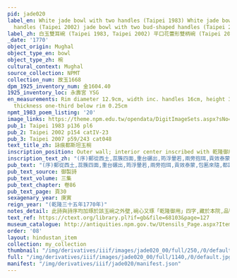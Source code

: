 ```yaml
---
pid: jade020
label_en: White jade bowl with two handles (Taipei 1983) White jade bowl with twin
  handles (Taipei 2002) jade bowl with two bud-shaped handles (Taipei 2007)
label_zh: 白玉雙耳碗 (Taipei 1983, Taipei 2002) 平口花蕾形雙柄碗 (Taipei 2007)
_date: '1770'
object_origin: Mughal
object_type_en: bowl
object_type_zh: 椀
cultural_context: Mughal
source_collection: NPMT
collection_num: 故玉1668
dpm_1925_inventory_num: 金1604.40
1925_inventory_loc: 永壽宮 YSG
en_measurements: Rim diameter 12.9cm, width inc. handles 16cm, height 3.95cm, bodywall
  thickness one-third below rim 0.25cm
npmt_1983_poem_listing: '20'
image_links: https://theme.npm.edu.tw/opendata/DigitImageSets.aspx?sNo=04013919
pub_1: Taipei 1983 p136 pl6
pub_2: Taipei 2002 p154 catIV-23
pub_3: Taipei 2007 p59/243 cat048
text_title_zh: 詠痕都斯坦玉椀
inscription_position: Outer wall; interior center inscribed with 乾隆御用 in seal script
inscription_text_zh: "(序)郵從西土,蕊簇四面,重台碾出,筠浮暈若,兩旁抱珥,貢效泰蒙,包匭來隨,都護歸軺,用是擒吟,以代紀實。\n\n截眆出泰冒,製椀自痕都,形色雙合相,磨礲了似無,葉翻含蕾耳,瓣發抱花趺,通道恒來貢,懷柔義厪吾。 "
pub_text: "(序)郵從西土,蕊簇四面,重台碾出,筠浮暈若,兩旁抱珥,貢效泰蒙,包匭來隨,都護歸軺,用是擒吟,以代紀實。\n\n截眆出泰冒,製椀自痕都,形色雙合相,磨礲了似無,葉翻含蕾耳,瓣發抱花趺,通道恒來貢,懷柔義厪吾。 "
pub_text_source: 御製詩
pub_text_volume: 三集
pub_text_chapter: 卷86
pub_text_page: 頁30
sexagenary_year: 庚寅
reign_year: "(乾隆三十五年1770年)"
notes_detail: 此詩與詩序均加琢於該玉碗之外壁,碗心又琢「乾隆御用」四字,藏於本院,品號金一六0四40,圖版陸,插圖37。
text_ref: https://ctext.org/library.pl?if=gb&file=68103&page=127
museum_catalogue: http://antiquities.npm.gov.tw/Utensils_Page.aspx?ItemId=52087
order: '08'
layout: hindustan_item
collection: my_collection
thumbnail: "/img/derivatives/iiif/images/jade020_00/full/250,/0/default.jpg"
full: "/img/derivatives/iiif/images/jade020_00/full/1140,/0/default.jpg"
manifest: "/img/derivatives/iiif/jade020/manifest.json"
---
```


